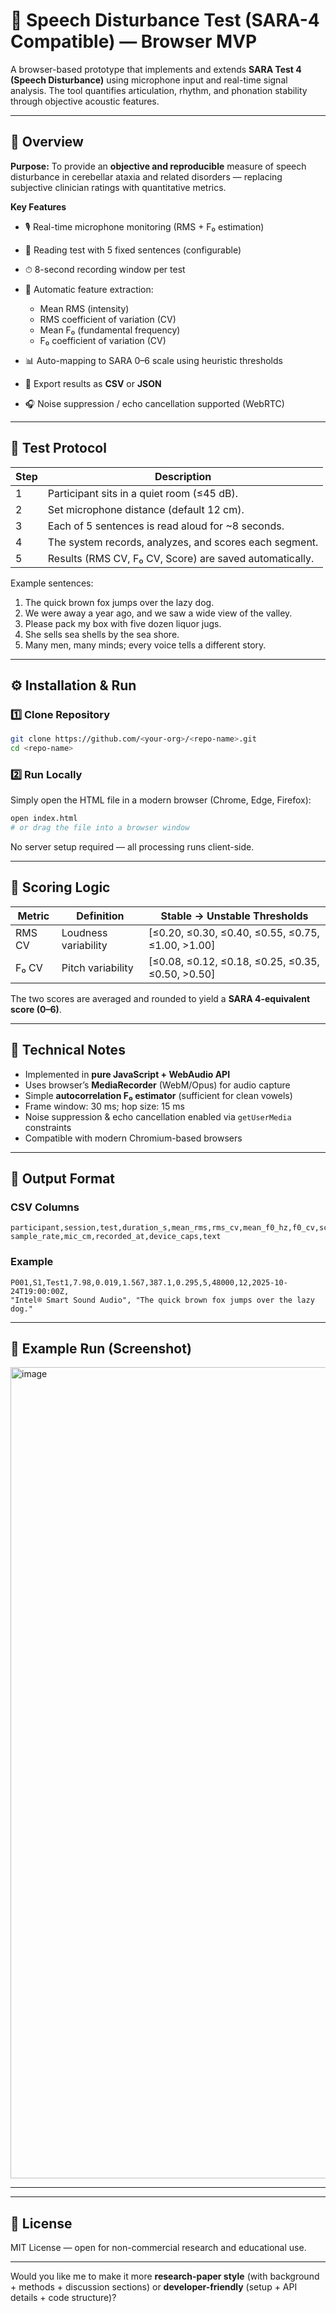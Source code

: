 # 🧠 Speech Disturbance Test (SARA-4 Compatible) — Browser MVP

A browser-based prototype that implements and extends **SARA Test 4 (Speech Disturbance)** using microphone input and real-time signal analysis.
The tool quantifies articulation, rhythm, and phonation stability through objective acoustic features.

---

## 🚀 Overview

**Purpose:**
To provide an **objective and reproducible** measure of speech disturbance in cerebellar ataxia and related disorders — replacing subjective clinician ratings with quantitative metrics.

**Key Features**

* 🎙️ Real-time microphone monitoring (RMS + F₀ estimation)
* 📖 Reading test with 5 fixed sentences (configurable)
* ⏱ 8-second recording window per test
* 🧩 Automatic feature extraction:

  * Mean RMS (intensity)
  * RMS coefficient of variation (CV)
  * Mean F₀ (fundamental frequency)
  * F₀ coefficient of variation (CV)
* 📊 Auto-mapping to SARA 0–6 scale using heuristic thresholds
* 💾 Export results as **CSV** or **JSON**
* 🎧 Noise suppression / echo cancellation supported (WebRTC)

---

## 🧩 Test Protocol

| Step | Description                                             |
| ---- | ------------------------------------------------------- |
| 1    | Participant sits in a quiet room (≤45 dB).              |
| 2    | Set microphone distance (default 12 cm).                |
| 3    | Each of 5 sentences is read aloud for ~8 seconds.       |
| 4    | The system records, analyzes, and scores each segment.  |
| 5    | Results (RMS CV, F₀ CV, Score) are saved automatically. |

Example sentences:

1. The quick brown fox jumps over the lazy dog.
2. We were away a year ago, and we saw a wide view of the valley.
3. Please pack my box with five dozen liquor jugs.
4. She sells sea shells by the sea shore.
5. Many men, many minds; every voice tells a different story.

---

## ⚙️ Installation & Run

### 1️⃣ Clone Repository

```bash
git clone https://github.com/<your-org>/<repo-name>.git
cd <repo-name>
```

### 2️⃣ Run Locally

Simply open the HTML file in a modern browser (Chrome, Edge, Firefox):

```bash
open index.html
# or drag the file into a browser window
```

No server setup required — all processing runs client-side.

---

## 🧮 Scoring Logic

| Metric | Definition           | Stable → Unstable Thresholds                      |
| ------ | -------------------- | ------------------------------------------------- |
| RMS CV | Loudness variability | [≤0.20, ≤0.30, ≤0.40, ≤0.55, ≤0.75, ≤1.00, >1.00] |
| F₀ CV  | Pitch variability    | [≤0.08, ≤0.12, ≤0.18, ≤0.25, ≤0.35, ≤0.50, >0.50] |

The two scores are averaged and rounded to yield a **SARA 4-equivalent score (0–6)**.

---

## 🧠 Technical Notes

* Implemented in **pure JavaScript + WebAudio API**
* Uses browser’s **MediaRecorder** (WebM/Opus) for audio capture
* Simple **autocorrelation F₀ estimator** (sufficient for clean vowels)
* Frame window: 30 ms; hop size: 15 ms
* Noise suppression & echo cancellation enabled via `getUserMedia` constraints
* Compatible with modern Chromium-based browsers

---

## 📁 Output Format

### CSV Columns

```
participant,session,test,duration_s,mean_rms,rms_cv,mean_f0_hz,f0_cv,score_0_6,
sample_rate,mic_cm,recorded_at,device_caps,text
```

### Example

```
P001,S1,Test1,7.98,0.019,1.567,387.1,0.295,5,48000,12,2025-10-24T19:00:00Z,
"Intel® Smart Sound Audio", "The quick brown fox jumps over the lazy dog."
```

---

## 🧪 Example Run (Screenshot)

<img width="2268" height="1298" alt="image" src="https://github.com/user-attachments/assets/84f220ad-d5e9-4feb-ad1d-6ccd2421fb57" />


---


---

## 📜 License

MIT License — open for non-commercial research and educational use.

---

Would you like me to make it more **research-paper style** (with background + methods + discussion sections) or **developer-friendly** (setup + API details + code structure)?



